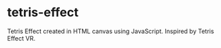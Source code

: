 # tetris-effect
Tetris Effect created in HTML canvas using JavaScript. Inspired by Tetris Effect VR.
